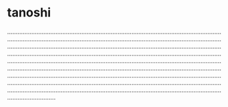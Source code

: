 # tanoshi
........................................................................................................................................................................................................................................................................................................................................................................................................................................................................................................................................................................................................................................................................................................................................................................................................................................................................................................................................................................................................................................................................................................................................................................................